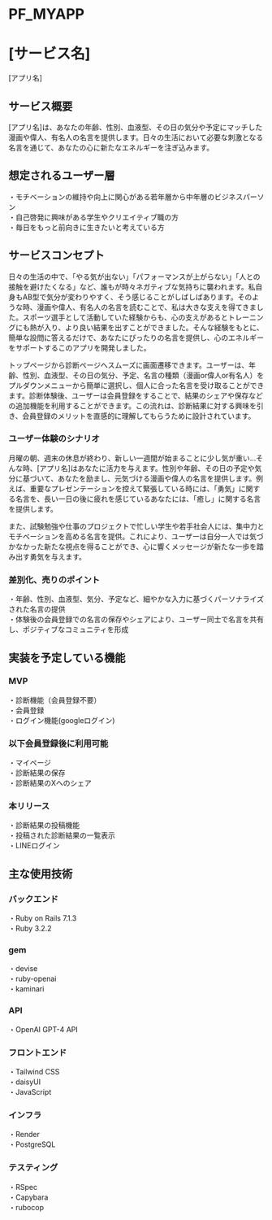 # PF_MYAPP
# [サービス名]
[アプリ名]
## サービス概要
[アプリ名]は、あなたの年齢、性別、血液型、その日の気分や予定にマッチした漫画や偉人、有名人の名言を提供します。日々の生活において必要な刺激となる名言を通じて、あなたの心に新たなエネルギーを注ぎ込みます。

## 想定されるユーザー層
・モチベーションの維持や向上に関心がある若年層から中年層のビジネスパーソン  
・自己啓発に興味がある学生やクリエイティブ職の方  
・毎日をもっと前向きに生きたいと考えている方    

## サービスコンセプト
日々の生活の中で、「やる気が出ない」「パフォーマンスが上がらない」「人との接触を避けたくなる」など、誰もが時々ネガティブな気持ちに襲われます。私自身もAB型で気分が変わりやすく、そう感じることがしばしばあります。そのような時、漫画や偉人、有名人の名言を読むことで、私は大きな支えを得てきました。スポーツ選手として活動していた経験からも、心の支えがあるとトレーニングにも熱が入り、より良い結果を出すことができました。そんな経験をもとに、簡単な設問に答えるだけで、あなたにぴったりの名言を提供し、心のエネルギーをサポートするこのアプリを開発しました。

トップページから診断ページへスムーズに画面遷移できます。ユーザーは、年齢、性別、血液型、その日の気分、予定、名言の種類（漫画or偉人or有名人）をプルダウンメニューから簡単に選択し、個人に合った名言を受け取ることができます。診断体験後、ユーザーは会員登録をすることで、結果のシェアや保存などの追加機能を利用することができます。この流れは、診断結果に対する興味を引き、会員登録のメリットを直感的に理解してもらうために設計されています。

### ユーザー体験のシナリオ
月曜の朝、週末の休息が終わり、新しい一週間が始まることに少し気が重い…そんな時、[アプリ名]はあなたに活力を与えます。性別や年齢、その日の予定や気分に基づいて、あなたを励まし、元気づける漫画や偉人の名言を提供します。例えば、重要なプレゼンテーションを控えて緊張している時には、「勇気」に関する名言を、長い一日の後に疲れを感じているあなたには、「癒し」に関する名言を提供します。

また、試験勉強や仕事のプロジェクトで忙しい学生や若手社会人には、集中力とモチベーションを高める名言を提供。これにより、ユーザーは自分一人では気づかなかった新たな視点を得ることができ、心に響くメッセージが新たな一歩を踏み出す勇気を与えます。

### 差別化、売りのポイント
・年齢、性別、血液型、気分、予定など、細やかな入力に基づくパーソナライズされた名言の提供  
・体験後の会員登録での名言の保存やシェアにより、ユーザー同士で名言を共有し、ポジティブなコミュニティを形成  

## 実装を予定している機能

### MVP
・診断機能（会員登録不要）  
・会員登録  
・ログイン機能(googleログイン)  

### 以下会員登録後に利用可能  
・マイページ  
・診断結果の保存  
・診断結果のXへのシェア  

### 本リリース
・診断結果の投稿機能  
・投稿された診断結果の一覧表示  
・LINEログイン  

## 主な使用技術
### バックエンド
・Ruby on Rails 7.1.3  
・Ruby 3.2.2  

### gem  
・devise  
・ruby-openai  
・kaminari  

### API  
・OpenAI GPT-4 API 

### フロントエンド
・Tailwind CSS  
・daisyUI  
・JavaScript  

### インフラ
・Render  
・PostgreSQL  

### テスティング
・RSpec  
・Capybara  
・rubocop  